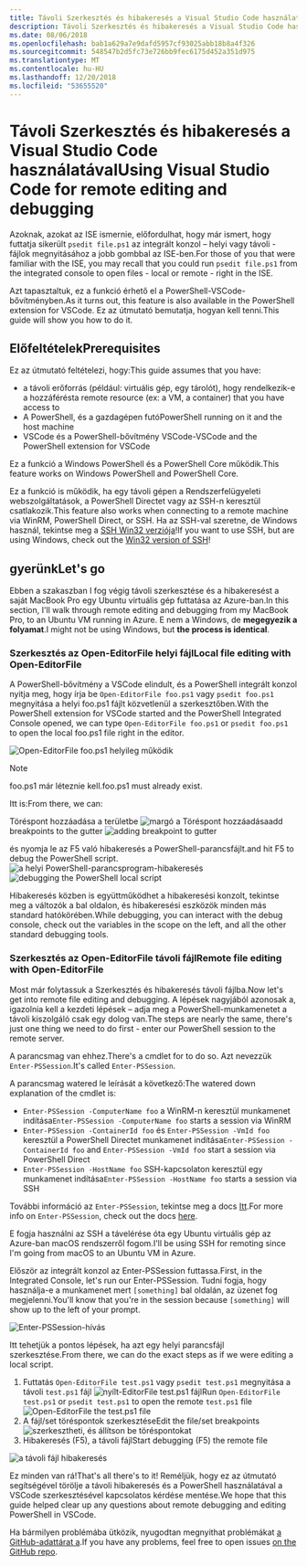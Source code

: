 ```yaml
---
title: Távoli Szerkesztés és hibakeresés a Visual Studio Code használatával
description: Távoli Szerkesztés és hibakeresés a Visual Studio Code használatával
ms.date: 08/06/2018
ms.openlocfilehash: bab1a629a7e9dafd5957cf93025abb18b8a4f326
ms.sourcegitcommit: 548547b2d5fc73e726bb9fec6175d452a351d975
ms.translationtype: MT
ms.contentlocale: hu-HU
ms.lasthandoff: 12/20/2018
ms.locfileid: "53655520"
---
```

# <a name="using-visual-studio-code-for-remote-editing-and-debugging"></a><span data-ttu-id="c1ffc-103">Távoli Szerkesztés és hibakeresés a Visual Studio Code használatával</span><span class="sxs-lookup"><span data-stu-id="c1ffc-103">Using Visual Studio Code for remote editing and debugging</span></span>

<span data-ttu-id="c1ffc-104">Azoknak, azokat az ISE ismernie, előfordulhat, hogy már ismert, hogy futtatja sikerült `psedit file.ps1` az integrált konzol – helyi vagy távoli - fájlok megnyitásához a jobb gombbal az ISE-ben.</span><span class="sxs-lookup"><span data-stu-id="c1ffc-104">For those of you that were familiar with the ISE, you may recall that you could run `psedit file.ps1` from the integrated console to open files - local or remote - right in the ISE.</span></span>

<span data-ttu-id="c1ffc-105">Azt tapasztaltuk, ez a funkció érhető el a PowerShell-VSCode-bővítményben.</span><span class="sxs-lookup"><span data-stu-id="c1ffc-105">As it turns out, this feature is also available in the PowerShell extension for VSCode.</span></span> <span data-ttu-id="c1ffc-106">Ez az útmutató bemutatja, hogyan kell tenni.</span><span class="sxs-lookup"><span data-stu-id="c1ffc-106">This guide will show you how to do it.</span></span>

## <a name="prerequisites"></a><span data-ttu-id="c1ffc-107">Előfeltételek</span><span class="sxs-lookup"><span data-stu-id="c1ffc-107">Prerequisites</span></span>

<span data-ttu-id="c1ffc-108">Ez az útmutató feltételezi, hogy:</span><span class="sxs-lookup"><span data-stu-id="c1ffc-108">This guide assumes that you have:</span></span>

- <span data-ttu-id="c1ffc-109">a távoli erőforrás (például: virtuális gép, egy tárolót), hogy rendelkezik-e a hozzáférést</span><span class="sxs-lookup"><span data-stu-id="c1ffc-109">a remote resource (ex: a VM, a container) that you have access to</span></span>
- <span data-ttu-id="c1ffc-110">A PowerShell, és a gazdagépen futó</span><span class="sxs-lookup"><span data-stu-id="c1ffc-110">PowerShell running on it and the host machine</span></span>
- <span data-ttu-id="c1ffc-111">VSCode és a PowerShell-bővítmény VSCode-</span><span class="sxs-lookup"><span data-stu-id="c1ffc-111">VSCode and the PowerShell extension for VSCode</span></span>

<span data-ttu-id="c1ffc-112">Ez a funkció a Windows PowerShell és a PowerShell Core működik.</span><span class="sxs-lookup"><span data-stu-id="c1ffc-112">This feature works on Windows PowerShell and PowerShell Core.</span></span>

<span data-ttu-id="c1ffc-113">Ez a funkció is működik, ha egy távoli gépen a Rendszerfelügyeleti webszolgáltatások, a PowerShell Directet vagy az SSH-n keresztül csatlakozik.</span><span class="sxs-lookup"><span data-stu-id="c1ffc-113">This feature also works when connecting to a remote machine via WinRM, PowerShell Direct, or SSH.</span></span> <span data-ttu-id="c1ffc-114">Ha az SSH-val szeretne, de Windows használ, tekintse meg a [SSH Win32 verziója](https://github.com/PowerShell/Win32-OpenSSH)!</span><span class="sxs-lookup"><span data-stu-id="c1ffc-114">If you want to use SSH, but are using Windows, check out the [Win32 version of SSH](https://github.com/PowerShell/Win32-OpenSSH)!</span></span>

## <a name="lets-go"></a><span data-ttu-id="c1ffc-115">gyerünk</span><span class="sxs-lookup"><span data-stu-id="c1ffc-115">Let's go</span></span>

<span data-ttu-id="c1ffc-116">Ebben a szakaszban I fog végig távoli szerkesztése és a hibakeresést a saját MacBook Pro egy Ubuntu virtuális gép futtatása az Azure-ban.</span><span class="sxs-lookup"><span data-stu-id="c1ffc-116">In this section, I'll walk through remote editing and debugging from my MacBook Pro, to an Ubuntu VM running in Azure.</span></span> <span data-ttu-id="c1ffc-117">E nem a Windows, de **megegyezik a folyamat**.</span><span class="sxs-lookup"><span data-stu-id="c1ffc-117">I might not be using Windows, but **the process is identical**.</span></span>

### <a name="local-file-editing-with-open-editorfile"></a><span data-ttu-id="c1ffc-118">Szerkesztés az Open-EditorFile helyi fájl</span><span class="sxs-lookup"><span data-stu-id="c1ffc-118">Local file editing with Open-EditorFile</span></span>

<span data-ttu-id="c1ffc-119">A PowerShell-bővítmény a VSCode elindult, és a PowerShell integrált konzol nyitja meg, hogy írja be `Open-EditorFile foo.ps1` vagy `psedit foo.ps1` megnyitása a helyi foo.ps1 fájlt közvetlenül a szerkesztőben.</span><span class="sxs-lookup"><span data-stu-id="c1ffc-119">With the PowerShell extension for VSCode started and the PowerShell Integrated Console opened, we can type `Open-EditorFile foo.ps1` or `psedit foo.ps1` to open the local foo.ps1 file right in the editor.</span></span>

![Open-EditorFile foo.ps1 helyileg működik](https://user-images.githubusercontent.com/2644648/34895897-7c2c46ac-f79c-11e7-9410-a252aff52f13.png)

>[!NOTE]
> <span data-ttu-id="c1ffc-121">foo.ps1 már léteznie kell.</span><span class="sxs-lookup"><span data-stu-id="c1ffc-121">foo.ps1 must already exist.</span></span>

<span data-ttu-id="c1ffc-122">Itt is:</span><span class="sxs-lookup"><span data-stu-id="c1ffc-122">From there, we can:</span></span>

<span data-ttu-id="c1ffc-123">Töréspont hozzáadása a területbe ![margó a Töréspont hozzáadása](https://user-images.githubusercontent.com/2644648/34895893-7bdc38e2-f79c-11e7-8026-8ad53f9a1bad.png)</span><span class="sxs-lookup"><span data-stu-id="c1ffc-123">add breakpoints to the gutter ![adding breakpoint to gutter](https://user-images.githubusercontent.com/2644648/34895893-7bdc38e2-f79c-11e7-8026-8ad53f9a1bad.png)</span></span>

<span data-ttu-id="c1ffc-124">és nyomja le az F5 való hibakeresés a PowerShell-parancsfájlt.</span><span class="sxs-lookup"><span data-stu-id="c1ffc-124">and hit F5 to debug the PowerShell script.</span></span>
<span data-ttu-id="c1ffc-125">![a helyi PowerShell-parancsprogram-hibakeresés](https://user-images.githubusercontent.com/2644648/34895894-7bedb874-f79c-11e7-9180-7e0dc2d02af8.png)</span><span class="sxs-lookup"><span data-stu-id="c1ffc-125">![debugging the PowerShell local script](https://user-images.githubusercontent.com/2644648/34895894-7bedb874-f79c-11e7-9180-7e0dc2d02af8.png)</span></span>

<span data-ttu-id="c1ffc-126">Hibakeresés közben is együttműködhet a hibakeresési konzolt, tekintse meg a változók a bal oldalon, és hibakeresési eszközök minden más standard hatókörében.</span><span class="sxs-lookup"><span data-stu-id="c1ffc-126">While debugging, you can interact with the debug console, check out the variables in the scope on the left, and all the other standard debugging tools.</span></span>

### <a name="remote-file-editing-with-open-editorfile"></a><span data-ttu-id="c1ffc-127">Szerkesztés az Open-EditorFile távoli fájl</span><span class="sxs-lookup"><span data-stu-id="c1ffc-127">Remote file editing with Open-EditorFile</span></span>

<span data-ttu-id="c1ffc-128">Most már folytassuk a Szerkesztés és hibakeresés távoli fájlba.</span><span class="sxs-lookup"><span data-stu-id="c1ffc-128">Now let's get into remote file editing and debugging.</span></span> <span data-ttu-id="c1ffc-129">A lépések nagyjából azonosak a, igazolnia kell a kezdeti lépések – adja meg a PowerShell-munkamenetet a távoli kiszolgáló csak egy dolog van.</span><span class="sxs-lookup"><span data-stu-id="c1ffc-129">The steps are nearly the same, there's just one thing we need to do first - enter our PowerShell session to the remote server.</span></span>

<span data-ttu-id="c1ffc-130">A parancsmag van ehhez.</span><span class="sxs-lookup"><span data-stu-id="c1ffc-130">There's a cmdlet for to do so.</span></span> <span data-ttu-id="c1ffc-131">Azt nevezzük `Enter-PSSession`.</span><span class="sxs-lookup"><span data-stu-id="c1ffc-131">It's called `Enter-PSSession`.</span></span>

<span data-ttu-id="c1ffc-132">A parancsmag watered le leírását a következő:</span><span class="sxs-lookup"><span data-stu-id="c1ffc-132">The watered down explanation of the cmdlet is:</span></span>

- <span data-ttu-id="c1ffc-133">`Enter-PSSession -ComputerName foo` a WinRM-n keresztül munkamenet indítása</span><span class="sxs-lookup"><span data-stu-id="c1ffc-133">`Enter-PSSession -ComputerName foo` starts a session via WinRM</span></span>
- <span data-ttu-id="c1ffc-134">`Enter-PSSession -ContainerId foo` és `Enter-PSSession -VmId foo` keresztül a PowerShell Directet munkamenet indítása</span><span class="sxs-lookup"><span data-stu-id="c1ffc-134">`Enter-PSSession -ContainerId foo` and `Enter-PSSession -VmId foo` start a session via PowerShell Direct</span></span>
- <span data-ttu-id="c1ffc-135">`Enter-PSSession -HostName foo` SSH-kapcsolaton keresztül egy munkamenet indítása</span><span class="sxs-lookup"><span data-stu-id="c1ffc-135">`Enter-PSSession -HostName foo` starts a session via SSH</span></span>

<span data-ttu-id="c1ffc-136">További információ az `Enter-PSSession`, tekintse meg a docs [Itt](https://docs.microsoft.com/en-us/powershell/module/microsoft.powershell.core/enter-pssession?view=powershell-6).</span><span class="sxs-lookup"><span data-stu-id="c1ffc-136">For more info on `Enter-PSSession`, check out the docs [here](https://docs.microsoft.com/en-us/powershell/module/microsoft.powershell.core/enter-pssession?view=powershell-6).</span></span>

<span data-ttu-id="c1ffc-137">E fogja használni az SSH a távelérése óta egy Ubuntu virtuális gép az Azure-ban macOS rendszerről fogom.</span><span class="sxs-lookup"><span data-stu-id="c1ffc-137">I'll be using SSH for remoting since I'm going from macOS to an Ubuntu VM in Azure.</span></span>

<span data-ttu-id="c1ffc-138">Először az integrált konzol az Enter-PSSession futtassa.</span><span class="sxs-lookup"><span data-stu-id="c1ffc-138">First, in the Integrated Console, let's run our Enter-PSSession.</span></span> <span data-ttu-id="c1ffc-139">Tudni fogja, hogy használja-e a munkamenet mert `[something]` bal oldalán, az üzenet fog megjelenni.</span><span class="sxs-lookup"><span data-stu-id="c1ffc-139">You'll know that you're in the session because `[something]` will show up to the left of your prompt.</span></span>

![Enter-PSSession-hívás](https://user-images.githubusercontent.com/2644648/34895896-7c18e0bc-f79c-11e7-9b36-6f4bd0e9b0db.png)

<span data-ttu-id="c1ffc-141">Itt tehetjük a pontos lépések, ha azt egy helyi parancsfájl szerkesztése.</span><span class="sxs-lookup"><span data-stu-id="c1ffc-141">From there, we can do the exact steps as if we were editing a local script.</span></span>

1. <span data-ttu-id="c1ffc-142">Futtatás `Open-EditorFile test.ps1` vagy `psedit test.ps1` megnyitása a távoli `test.ps1` fájl ![nyílt-EditorFile test.ps1 fájl](https://user-images.githubusercontent.com/2644648/34895898-7c3e6a12-f79c-11e7-8bdf-549b591ecbcb.png)</span><span class="sxs-lookup"><span data-stu-id="c1ffc-142">Run `Open-EditorFile test.ps1` or `psedit test.ps1` to open the remote `test.ps1` file ![Open-EditorFile the test.ps1 file](https://user-images.githubusercontent.com/2644648/34895898-7c3e6a12-f79c-11e7-8bdf-549b591ecbcb.png)</span></span>
2. <span data-ttu-id="c1ffc-143">A fájl/set töréspontok szerkesztése</span><span class="sxs-lookup"><span data-stu-id="c1ffc-143">Edit the file/set breakpoints</span></span> ![szerkesztheti, és állítson be töréspontokat](https://user-images.githubusercontent.com/2644648/34895892-7bb68246-f79c-11e7-8c0a-c2121773afbb.png)
3. <span data-ttu-id="c1ffc-145">Hibakeresés (F5), a távoli fájl</span><span class="sxs-lookup"><span data-stu-id="c1ffc-145">Start debugging (F5) the remote file</span></span>

![a távoli fájl hibakeresés](https://user-images.githubusercontent.com/2644648/34895895-7c040782-f79c-11e7-93ea-47724fa5c10d.png)

<span data-ttu-id="c1ffc-147">Ez minden van rá!</span><span class="sxs-lookup"><span data-stu-id="c1ffc-147">That's all there's to it!</span></span> <span data-ttu-id="c1ffc-148">Reméljük, hogy ez az útmutató segítségével törölje a távoli hibakeresés és a PowerShell használatával a VSCode szerkesztésével kapcsolatos kérdése mentése.</span><span class="sxs-lookup"><span data-stu-id="c1ffc-148">We hope that this guide helped clear up any questions about remote debugging and editing PowerShell in VSCode.</span></span>

<span data-ttu-id="c1ffc-149">Ha bármilyen problémába ütközik, nyugodtan megnyithat problémákat [a GitHub-adattárat a](http://github.com/powershell/vscode-powershell).</span><span class="sxs-lookup"><span data-stu-id="c1ffc-149">If you have any problems, feel free to open issues [on the GitHub repo](http://github.com/powershell/vscode-powershell).</span></span>
